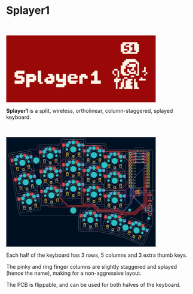 # Splayer1

<br>

<img
    src = 'images/Splayer1_logo.PNG'
    width = 400
    align = 'middle'
/>


**Splayer1** is a split, wireless, ortholinear, column-staggered, splayed keyboard.

<br>

<img
    src = 'images/pcb_kicad_blueprint.png'
    width = 400
    align = 'middle'
/>


Each half of the keyboard has 3 rows, 5 columns and 3 extra thumb keys. 

The pinky and ring finger columns are slightly staggered and splayed (hence the name), making for a non-aggressive layout.

The PCB is flippable, and can be used for both halves of the keyboard. 
